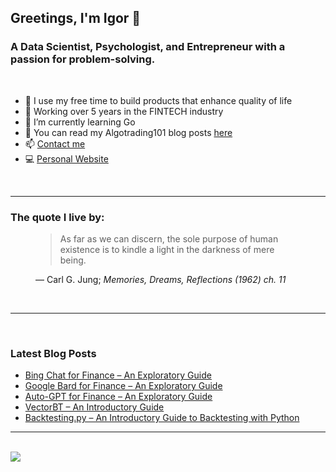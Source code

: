 ## Greetings, I'm Igor 👋 

### A Data Scientist, Psychologist, and Entrepreneur with a passion for problem-solving.
<br />

- 🔭 I use my free time to build products that enhance quality of life
- 🌟 Working over 5 years in the FINTECH industry
- 🌱 I’m currently learning Go
- 📜 You can read my Algotrading101 blog posts [here](https://algotrading101.com/learn/)
- 📫 [Contact me](mailto:igorradovanovic20@gmail.com)
- :computer: [Personal Website](https://igorradovanovic.com)


<br />

---

### The quote I live by:

<figure class="quote">
  <blockquote>
    As far as we can discern, the sole purpose of human existence is to kindle a light in the darkness of mere being.
  </blockquote>
  <figcaption>
   &mdash; Carl G. Jung; <cite>Memories, Dreams, Reflections (1962) ch. 11</cite> 
  </figcaption> 
</figure>
<br />

---
<br />

### Latest Blog Posts
<!-- BLOG-POST-LIST:START -->
- [Bing Chat for Finance – An Exploratory Guide](https://algotrading101.com/learn/bing-chat-gpt-ai-finance/?utm_source=rss&utm_medium=rss&utm_campaign=bing-chat-gpt-ai-finance)
- [Google Bard for Finance – An Exploratory Guide](https://algotrading101.com/learn/google-bard-ai-finance/?utm_source=rss&utm_medium=rss&utm_campaign=google-bard-ai-finance)
- [Auto-GPT for Finance – An Exploratory Guide](https://algotrading101.com/learn/auto-gpt-finance-guide/?utm_source=rss&utm_medium=rss&utm_campaign=auto-gpt-finance-guide)
- [VectorBT – An Introductory Guide](https://algotrading101.com/learn/vectorbt-guide/?utm_source=rss&utm_medium=rss&utm_campaign=vectorbt-guide)
- [Backtesting.py – An Introductory Guide to Backtesting with Python](https://algotrading101.com/learn/backtesting-py-guide/?utm_source=rss&utm_medium=rss&utm_campaign=backtesting-py-guide)
<!-- BLOG-POST-LIST:END -->

---

<br />

<img src="https://github-readme-stats.vercel.app/api?username=igorwounds&show_icons=true&theme=midnight-purple" />
